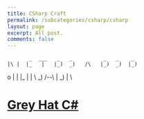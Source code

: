 ```yaml
---
title: CSharp Craft
permalink: /subcategories/csharp/csharp
layout: page
excerpt: All post.
comments: false
---
```



           _  ___   _   _          _   _    _  
    |\ |  |_   |   |_)  _)   /\   |_)  _)  |_) 
 o  | \|  |_   |   | \  _)  /--\  |    _)  | \ 
                                               



# [Grey Hat C#](/subcategories/csharp/greyhatc/greyhatc)



